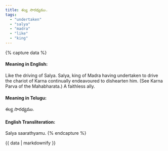 ```yaml
---
title: శల్య సారథ్యము.
tags:
  - "undertaken"
  - "salya"
  - "madra"
  - "like"
  - "king"
---
```


{% capture data %}
#### Meaning in English:
Like the driving of Salya.
Salya, king of Madra having undertaken to drive the chariot of Karna continually endeavoured to dishearten him. (See Karna Parva of the Mahabharata.)
A faithless ally.

#### Meaning in Telugu:
శల్య సారథ్యము.

#### English Transliteration:
Salya saarathyamu.
{% endcapture %}

<div class="notice">{{ data | markdownify }}</div>

